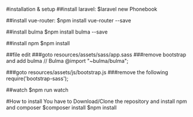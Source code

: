 #installation & setup
##install laravel:
    $laravel new Phonebook

##install vue-router:
    $npm install vue-router --save

##install bulma
    $npm install bulma --save

##install npm
    $npm install

##file edit
###goto resources/assets/sass/app.sass
###remove bootstrap and add bulma
// Bulma
@import "~bulma/bulma";

###goto resources/assets/js/bootstrap.js
###remove the following
require('bootstrap-sass');

##watch
    $npm run watch

#How to install
You have to Download/Clone the repository and install npm and composer
$composer install
$npm install
